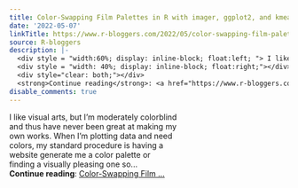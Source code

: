 ```yaml
---
title: Color-Swapping Film Palettes in R with imager, ggplot2, and kmeans
date: '2022-05-07'
linkTitle: https://www.r-bloggers.com/2022/05/color-swapping-film-palettes-in-r-with-imager-ggplot2-and-kmeans/
source: R-bloggers
description: |-
  <div style = "width:60%; display: inline-block; float:left; "> I like visual arts, but I’m moderately colorblind and thus have never been great at making my own works. When I’m plotting data and need colors, my standard procedure is having a website generate me a color palette or finding a visually pleasing one so...</div>
  <div style = "width: 40%; display: inline-block; float:right;"></div>
  <div style="clear: both;"></div>
  <strong>Continue reading</strong>: <a href="https://www.r-bloggers.com/2022/05/color-swapping-film-palettes-in-r-with-imager-ggplot2-and-kmeans/">Color-Swapping Film ...
disable_comments: true
---
```

<div style = "width:60%; display: inline-block; float:left; "> I like visual arts, but I’m moderately colorblind and thus have never been great at making my own works. When I’m plotting data and need colors, my standard procedure is having a website generate me a color palette or finding a visually pleasing one so...</div>
<div style = "width: 40%; display: inline-block; float:right;"></div>
<div style="clear: both;"></div>
<strong>Continue reading</strong>: <a href="https://www.r-bloggers.com/2022/05/color-swapping-film-palettes-in-r-with-imager-ggplot2-and-kmeans/">Color-Swapping Film ...